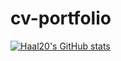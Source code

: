 # cv-portfolio

[![Haal20's GitHub stats](https://github-readme-stats.vercel.app/api?username=Haal20&show_icons=true&theme=radical)](https://github.com/Haal20/github-readme-stats)
